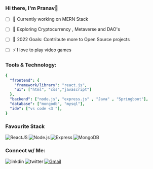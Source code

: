 ### Hi there, I'm Pranav👋

- [ ] 🌱 Currently working on MERN Stack
- [ ] 🤑 Exploring Cryptocurrency , Metaverse and DAO's 
- [ ] 🥅 2022 Goals: Contribute more to Open Source projects 
- [ ] ⚡ I love to play video games


### Tools & Technology:
```yaml
{
  "frontend": {
    "framework/library": "react.js",
    "ui": ["html", "css","javascript"]
  },
  "backend": ["node.js", "express.js" , "Java" , "Springboot"],    
  "database": ["mongodb", "mysql"],         
  "ide": ["vs code <3 "],                     
}
```
### Favourite Stack
<img align="left" alt="ReactJS" src="https://img.shields.io/badge/React-20232A?style=for-the-badge&logo=react&logoColor=61DAFB" />
<img align="left" alt="Node.js" src="https://img.shields.io/badge/Node.js-43853D?style=for-the-badge&logo=node.js&logoColor=white" />
<img align="left" alt="Express" src="https://img.shields.io/badge/Express.js-404D59?style=for-the-badge" />
<img align="left" alt="MongoDB" src="https://img.shields.io/badge/MongoDB-4EA94B?style=for-the-badge&logo=mongodb&logoColor=white" />
<br/>

### Connect w/ Me:

[<img align="left" alt="linkdin" src="https://img.shields.io/badge/LinkedIn-0077B5?style=for-the-badge&logo=linkedin&logoColor=white" />][linkedin]
[<img align="left" alt="twitter" src="https://img.shields.io/badge/Twitter-1DA1F2?style=for-the-badge&logo=twitter&logoColor=white" />][twitter]
[![Gmail](https://img.shields.io/badge/-gmail-%23D14836?style=for-the-badge&logo=Gmail&logoColor=white)](mailto:pranavkulkarni1024@gmail.com)

[twitter]: https://twitter.com/Pranav102432
[linkedin]: https://www.linkedin.com/in/pranavkulkarni15/
